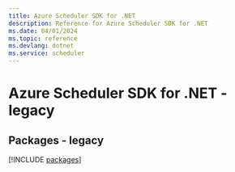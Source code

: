 ```yaml
---
title: Azure Scheduler SDK for .NET
description: Reference for Azure Scheduler SDK for .NET
ms.date: 04/01/2024
ms.topic: reference
ms.devlang: dotnet
ms.service: scheduler
---
```

# Azure Scheduler SDK for .NET - legacy
## Packages - legacy
[!INCLUDE [packages](scheduler-index.md)]